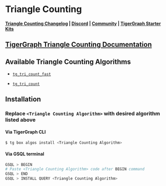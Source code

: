 
# Triangle Counting

#### [Triangle Counting Changelog](https://github.com/tigergraph/gsql-graph-algorithms/blob/master/algorithms/Community/triangle_counting/CHANGELOG.md) | [Discord](https://discord.gg/vFbmPyvJJN) | [Community](https://community.tigergraph.com) | [TigerGraph Starter Kits](https://github.com/zrougamed/TigerGraph-Starter-Kits-Parser)

## [TigerGraph Triangle Counting Documentation](https://docs.tigergraph.com/graph-ml/current/community-algorithms/triangle-counting)

## Available Triangle Counting Algorithms 

* [`tg_tri_count_fast`](https://github.com/tigergraph/gsql-graph-algorithms/blob/github_link_fix/algorithms/Community/triangle_counting/tg_tri_count_fast.gsql)

* [`tg_tri_count`](https://github.com/tigergraph/gsql-graph-algorithms/blob/github_link_fix/algorithms/Community/triangle_counting/tg_tri_count.gsql)

## Installation 

### Replace `<Triangle Counting Algorithm>` with desired algorithm listed above 

#### Via TigerGraph CLI

```bash
$ tg box algos install <Triangle Counting Algorithm>
```

#### Via GSQL terminal

```bash
GSQL > BEGIN
# Paste <Triangle Counting Algorithm> code after BEGIN command
GSQL > END 
GSQL > INSTALL QUERY <Triangle Counting Algorithm>
```
